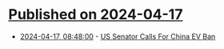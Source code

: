 # [Published on 2024-04-17](index.md)

* [2024-04-17, 08:48:00](https://soylentnews.org/politics/article.pl?sid=24/04/16/130256&from=rss) - [US Senator Calls For China EV Ban ](https://soylentnews.org/politics/article.pl?sid=24/04/16/130256&from=rss)
